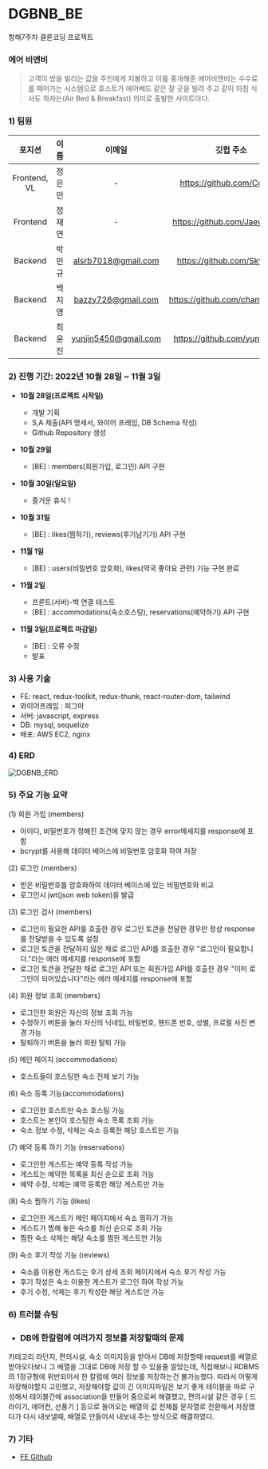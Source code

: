# DGBNB_BE
항해7주차 클론코딩 프로젝트

### 에어 비앤비
> 고객이 방을 빌리는 값을 주인에게 지불하고 이를 중개해준 에어비앤비는 수수료를 떼어가는 시스템으로 호스트가 에어베드 같은 잘 곳을 빌려 주고 같이 아침 식사도 하자는(Air Bed & Breakfast) 의미로 출발한 사이트이다.

### 1) 팀원

| 포지션 | 이름 | 이메일 | 깃헙 주소 |
|:------:|:------:|:------:|:------:|
| Frontend, VL | 정은민 | - | https://github.com/Coswim |
| Frontend | 정재연 | - | https://github.com/JaeyeoneeJ |
| Backend | 박민규 | alsrb7018@gmail.com | https://github.com/Sky-Park |
| Backend | 백지영 | bazzy726@gmail.com | https://github.com/chamchimayo |
| Backend | 최윤진 | yunjin5450@gmail.com | https://github.com/yunjin5450 |

### 2) 진행 기간: 2022년 10월 28일 ~ 11월 3일
- **10월 28일(프로젝트 시작일)**
    - 개발 기획
    - S,A 제출(API 명세서, 와이어 프레임, DB Schema 작성)
    - Github Repository 생성
    
- **10월 29일**
    - [BE] : members(회원가입, 로그인) API 구현
    
- **10월 30일(일요일)**
    - 즐거운 휴식 !
    
- **10월 31일**
    - [BE] : likes(찜하기), reviews(후기남기기) API 구현
    
- **11월 1일**
    - [BE] : users(비밀번호 암호화), likes(약국 좋아요 관련) 기능 구현 완료
    
- **11월 2일**
    - 프론트(서버)-백 연결 테스트
    - [BE] : accommodations(숙소호스팅), reservations(예약하기) API 구현
    
- **11월 3일(프로젝트 마감일)**
    - [BE] : 오류 수정
    - 발표

### 3) 사용 기술
- FE: react, redux-toolkit, redux-thunk, react-router-dom, tailwind
- 와이어프레임 : 피그마
- 서버: javascript, express
- DB: mysql, sequelize
- 배포: AWS EC2, nginx


### 4) ERD
![DGBNB_ERD](https://user-images.githubusercontent.com/98001726/199684870-0c1e7206-2c06-4f12-88ca-cea1c04b5c4a.png)

### 5) 주요 기능 요약

(1) 회원 가입 (members)
- 아이디, 비밀번호가 정해진 조건에 맞지 않는 경우 error메세지를 response에 포함
- bcrypt를 사용해 데이터 베이스에 비밀번호 암호화 하여 저장

(2) 로그인 (members)
- 받은 비밀번호를 암호화하여 데이터 베이스에 있는 비밀번호와 비교
- 로그인시 jwt(json web token)을 발급

(3) 로그인 검사 (members)
- 로그인이 필요한 API를 호출한 경우 로그인 토큰을 전달한 경우만 정상 response를 전달받을 수 있도록 설정
- 로그인 토큰을 전달하지 않은 채로 로그인 API를 호출한 경우 "로그인이 필요합니다."라는 에러 메세지를 response에 포함
- 로그인 토큰을 전달한 채로 로그인 API 또는 회원가입 API를 호출한 경우 "이미 로그인이 되어있습니다"라는 에러 메세지를 response에 포함

(4) 회원 정보 조회 (members)
- 로그인한 회원은 자신의 정보 조회 가능
- 수정하기 버튼을 눌러 자신의 닉네임, 비밀번호, 핸드폰 번호, 성별, 프로필 사진 변경 가능
- 탈퇴하기 버튼을 눌러 회원 탈퇴 가능

(5) 메인 페이지 (accommodations)
- 호스트들이 호스팅한 숙소 전체 보기 가능

(6) 숙소 등록 기능(accommodations)
- 로그인한 호스트만 숙소 호스팅 가능
- 호스트는 본인이 호스팅한 숙소 목록 조회 가능
- 숙소 정보 수정, 삭제는 숙소 등록한 해당 호스트만 가능

(7) 예약 등록 하기 기능 (reservations)
- 로그인한 게스트는 예약 등록 작성 가능
- 게스트는 예약한 목록을 최신 순으로 조회 가능
- 예약 수정, 삭제는 예약 등록한 해당 게스트만 가능

(8) 숙소 찜하기 기능 (likes)
- 로그인한 게스트가 메인 페이지에서 숙소 찜하기 가능
- 게스트가 찜해 놓은 숙소를 최신 순으로 조회 가능
- 찜한 숙소 삭제는 해당 숙소를 찜한 게스트만 가능 

(9) 숙소 후기 작성 기능 (reviews) 
- 숙소를 이용한 게스트는 후기 상세 조회 페이지에서 숙소 후기 작성 가능
- 후기 작성은 숙소 이용한 게스트가 로그인 하여 작성 가능
- 후기 수정, 삭제는 후기 작성한 해당 게스트만 가능

### 6) 트러블 슈팅
- ### DB에 한칼럼에 여러가지 정보를 저장할때의 문제  
카테고리 라던지, 편의시설, 숙소 이미지등을 받아서 DB에 저장할때 request를 배열로 받아오다보니 그 배열을 그대로 DB에 저장 할 수 있을줄 알았는데, 직접해보니 RDBMS의 1정규형에 위반되어서 한 칼럼에 여러 정보를 저장하는건 불가능했다.
따라서 어떻게 저장해야할지 고민했고, 저장해야할 값이 긴 이미지파일은 보기 좋게 테이블을 따로 구성해서 테이블간에 association을 만들어 줌으로써 해결했고, 편의시설 같은 경우 [ 드라이기, 에어컨, 선풍기 ] 등으로 들어오는 배열의 값 전체를 문자열로 전환해서 저장했다가 다시 내보낼때, 배열로 만들어서 내보내 주는 방식으로 해결하였다.

### 7) 기타

- [FE Github](https://github.com/JaeyeoneeJ/DGBNB-FE)

